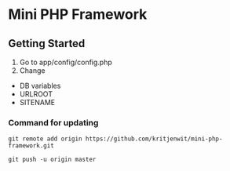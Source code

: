 # Mini PHP Framework 

## Getting Started

1. Go to app/config/config.php
2. Change 
  * DB variables
  * URLROOT
  * SITENAME 

### Command for updating
```
git remote add origin https://github.com/kritjenwit/mini-php-framework.git
```
```
git push -u origin master
```
